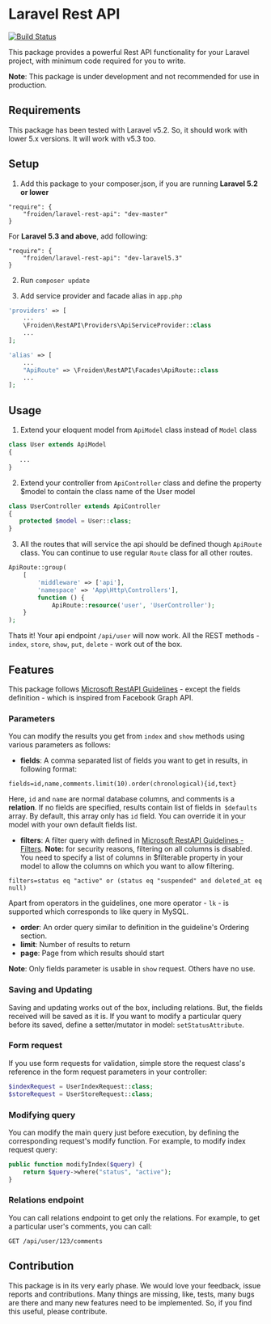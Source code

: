 # Laravel Rest API

[![Build Status](https://travis-ci.org/Froiden/laravel-rest-api.svg)](https://travis-ci.org/Froiden/laravel-rest-api)

This package provides a powerful Rest API functionality for your Laravel project, with minimum code required for you to write.

**Note**: This package is under development and not recommended for use in production.

## Requirements
This package has been tested with Laravel v5.2. So, it should work with lower 5.x versions. It will work with v5.3 too.

## Setup
1) Add this package to your composer.json, if you are running **Laravel 5.2 or lower**
```
"require": {
    "froiden/laravel-rest-api": "dev-master"
}
```
For **Laravel 5.3 and above**, add following:
```
"require": {
    "froiden/laravel-rest-api": "dev-laravel5.3"
}
```

2) Run `composer update`

3) Add service provider and facade alias in `app.php`

```PHP
'providers' => [
	...
    \Froiden\RestAPI\Providers\ApiServiceProvider::class
	...
];

'alias' => [
	...
    "ApiRoute" => \Froiden\RestAPI\Facades\ApiRoute::class
	...
];
```

## Usage
1) Extend your eloquent model from `ApiModel` class instead of `Model` class

```PHP
class User extends ApiModel
{
   ...
}
```

2) Extend your controller from `ApiController` class and define the property $model to contain the class name of the User model

```PHP
class UserController extends ApiController
{
   protected $model = User::class;
}
```

3) All the routes that will service the api should be defined though `ApiRoute` class. You can continue to use 
regular `Route` class for all other routes.

```PHP
ApiRoute::group(
	[
		'middleware' => ['api'],
		'namespace' => 'App\Http\Controllers'],
		function () {
    		ApiRoute::resource('user', 'UserController');
	}
);
```

Thats it! Your api endpoint `/api/user` will now work. All the REST methods - `index`, `store`, `show`, `put`, `delete` - work out of the box.

## Features

This package follows [Microsoft RestAPI Guidelines](https://github.com/Microsoft/api-guidelines/blob/master/Guidelines.md) - except the fields definition - which is inspired from Facebook Graph API.

### Parameters

You can modify the results you get from `index` and `show` methods using various parameters as follows:

* **fields**: A comma separated list of fields you want to get in results, in following format:

```
fields=id,name,comments.limit(10).order(chronological){id,text}
```

Here, `id` and `name` are normal database columns, and comments is a **relation**. If no fields are specified, results contain list of fields in` $defaults` array. By default, this array only has `id` field. You can override it in your model with your own default fields list.

* **filters**: A filter query with defined in [Microsoft RestAPI Guidelines - Filters](https://github.com/Microsoft/api-guidelines/blob/master/Guidelines.md#97-filtering). **Note:** for security reasons, filtering on all columns is disabled. You need to specify a list of columns in $filterable property in your model to allow the columns on which you want to allow filtering.

```
filters=status eq "active" or (status eq "suspended" and deleted_at eq null)
```
Apart from operators in the guidelines, one more operator - `lk` - is supported which corresponds to like query in MySQL.

* **order**: An order query similar to definition in the guideline's Ordering section.
* **limit**: Number of results to return
* **page**: Page from which results should start

**Note**: Only fields parameter is usable in `show` request. Others have no use.

### Saving and Updating

Saving and updating works out of the box, including relations. But, the fields received will be saved as it is. If you want to modify a particular query before its saved, define a setter/mutator in model: `setStatusAttribute`.

### Form request

If you use form requests for validation, simple store the request class's reference in the form request parameters in your controller:

```PHP
$indexRequest = UserIndexRequest::class;
$storeRequest = UserStoreRequest::class;
```

### Modifying query

You can modify the main query just before execution, by defining the corresponding request's modify function. For example, to modify index request query:

```PHP
public function modifyIndex($query) {
	return $query->where("status", "active");
}
```

### Relations endpoint

You can call relations endpoint to get only the relations. For example, to get a particular user's comments, you can call:

```
GET /api/user/123/comments
```

## Contribution
This package is in its very early phase. We would love your feedback, issue reports and contributions. Many things are missing, like, tests, many bugs are there and many new features need to be implemented. So, if you find this useful, please contribute.
